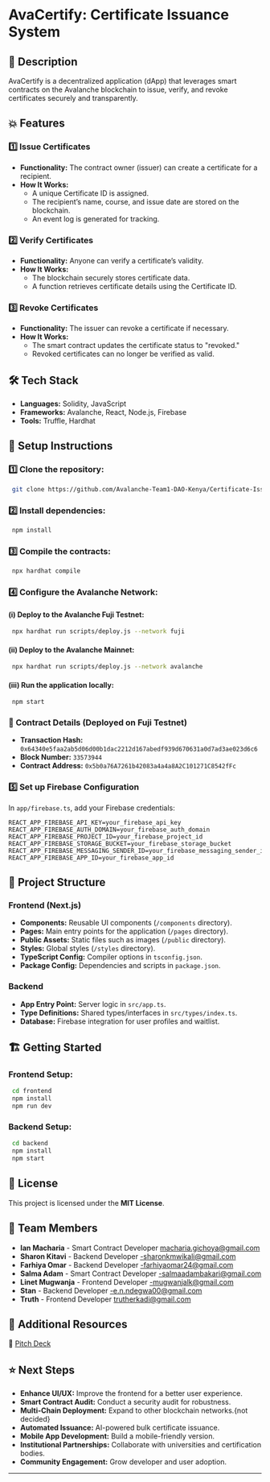# AvaCertify: Certificate Issuance System

## 📝 Description

AvaCertify is a decentralized application (dApp) that leverages smart contracts on the Avalanche blockchain to issue, verify, and revoke certificates securely and transparently.

## 💥 Features

### 1️⃣ Issue Certificates

- **Functionality:** The contract owner (issuer) can create a certificate for a recipient.
- **How It Works:**
  - A unique Certificate ID is assigned.
  - The recipient’s name, course, and issue date are stored on the blockchain.
  - An event log is generated for tracking.

### 2️⃣ Verify Certificates

- **Functionality:** Anyone can verify a certificate’s validity.
- **How It Works:**
  - The blockchain securely stores certificate data.
  - A function retrieves certificate details using the Certificate ID.

### 3️⃣ Revoke Certificates

- **Functionality:** The issuer can revoke a certificate if necessary.
- **How It Works:**
  - The smart contract updates the certificate status to "revoked."
  - Revoked certificates can no longer be verified as valid.

## 🛠️ Tech Stack

- **Languages:** Solidity, JavaScript
- **Frameworks:** Avalanche, React, Node.js, Firebase
- **Tools:** Truffle, Hardhat

## 🚀 Setup Instructions

### 1️⃣ Clone the repository:

```sh
 git clone https://github.com/Avalanche-Team1-DAO-Kenya/Certificate-Issuance-System.git
```

### 2️⃣ Install dependencies:

```sh
 npm install
```

### 3️⃣ Compile the contracts:

```sh
 npx hardhat compile
```

### 4️⃣ Configure the Avalanche Network:

#### (i) Deploy to the Avalanche Fuji Testnet:

```sh
 npx hardhat run scripts/deploy.js --network fuji
```

#### (ii) Deploy to the Avalanche Mainnet:

```sh
 npx hardhat run scripts/deploy.js --network avalanche
```

#### (iii) Run the application locally:

```sh
 npm start
```

### 📍 Contract Details (Deployed on Fuji Testnet)

- **Transaction Hash:** `0x64340e5faa2ab5d06d00b1dac2212d167abedf939d670631a0d7ad3ae023d6c6`
- **Block Number:** `33573944`
- **Contract Address:** `0x5b0a76A7261b42083a4a4a8A2C101271C8542fFc`

### 5️⃣ Set up Firebase Configuration

In `app/firebase.ts`, add your Firebase credentials:

```env
REACT_APP_FIREBASE_API_KEY=your_firebase_api_key
REACT_APP_FIREBASE_AUTH_DOMAIN=your_firebase_auth_domain
REACT_APP_FIREBASE_PROJECT_ID=your_firebase_project_id
REACT_APP_FIREBASE_STORAGE_BUCKET=your_firebase_storage_bucket
REACT_APP_FIREBASE_MESSAGING_SENDER_ID=your_firebase_messaging_sender_id
REACT_APP_FIREBASE_APP_ID=your_firebase_app_id
```

## 🔧 Project Structure

### Frontend (Next.js)

- **Components:** Reusable UI components (`/components` directory).
- **Pages:** Main entry points for the application (`/pages` directory).
- **Public Assets:** Static files such as images (`/public` directory).
- **Styles:** Global styles (`/styles` directory).
- **TypeScript Config:** Compiler options in `tsconfig.json`.
- **Package Config:** Dependencies and scripts in `package.json`.

### Backend

- **App Entry Point:** Server logic in `src/app.ts`.
- **Type Definitions:** Shared types/interfaces in `src/types/index.ts`.
- **Database:** Firebase integration for user profiles and waitlist.

## 🏗️ Getting Started

### Frontend Setup:

```sh
 cd frontend
 npm install
 npm run dev
```

### Backend Setup:

```sh
 cd backend
 npm install
 npm start
```



## 📜 License

This project is licensed under the **MIT License**.

## 👥 Team Members

- **Ian Macharia** - Smart Contract Developer  macharia.gichoya@gmail.com
- **Sharon Kitavi** - Backend Developer  -sharonkmwikali@gmail.com
- **Farhiya Omar** - Backend Developer  -farhiyaomar24@gmail.com
- **Salma Adam** - Smart Contract Developer  -salmaadambakari@gmail.com
- **Linet Mugwanja** - Frontend Developer  -mugwanjalk@gmail.com
- **Stan** - Backend Developer             -e.n.ndegwa00@gmail.com
- **Truth** - Frontend Developer  trutherkadi@gmail.com

## 📢 Additional Resources

🔗 [Pitch Deck](https://gamma.app/docs/AvaCertify-Revolutionizing-Credential-Management--ctdoowmvbvdevl2?mode=doc)

## ⭐ Next Steps

- **Enhance UI/UX:** Improve the frontend for a better user experience.
- **Smart Contract Audit:** Conduct a security audit for robustness.
- **Multi-Chain Deployment:** Expand to other blockchain networks.{not decided}
- **Automated Issuance:** AI-powered bulk certificate issuance.
- **Mobile App Development:** Build a mobile-friendly version.
- **Institutional Partnerships:** Collaborate with universities and certification bodies.
- **Community Engagement:** Grow developer and user adoption.

---






